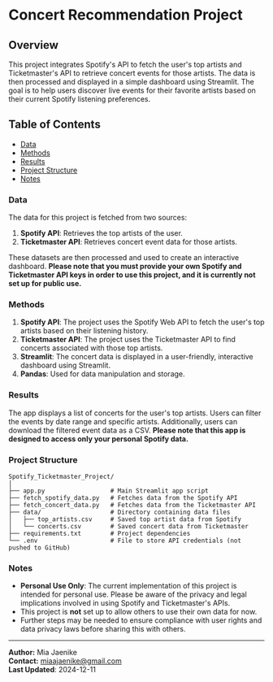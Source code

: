 # Concert Recommendation Project

## Overview
This project integrates Spotify's API to fetch the user's top artists and Ticketmaster's API to retrieve concert events for those artists. The data is then processed and displayed in a simple dashboard using Streamlit. The goal is to help users discover live events for their favorite artists based on their current Spotify listening preferences.

## Table of Contents
- [Data](#data)
- [Methods](#methods)
- [Results](#results)
- [Project Structure](#project-structure)
- [Notes](#notes)

### Data
The data for this project is fetched from two sources:
1. **Spotify API**: Retrieves the top artists of the user.
2. **Ticketmaster API**: Retrieves concert event data for those artists.

These datasets are then processed and used to create an interactive dashboard. **Please note that you must provide your own Spotify and Ticketmaster API keys in order to use this project, and it is currently not set up for public use.**

### Methods
1. **Spotify API**: The project uses the Spotify Web API to fetch the user's top artists based on their listening history.
2. **Ticketmaster API**: The project uses the Ticketmaster API to find concerts associated with those top artists.
3. **Streamlit**: The concert data is displayed in a user-friendly, interactive dashboard using Streamlit.
4. **Pandas**: Used for data manipulation and storage.

### Results
The app displays a list of concerts for the user's top artists. Users can filter the events by date range and specific artists. Additionally, users can download the filtered event data as a CSV. **Please note that this app is designed to access only your personal Spotify data.**

### Project Structure
```plaintext
Spotify_Ticketmaster_Project/
│
├── app.py                  # Main Streamlit app script
├── fetch_spotify_data.py   # Fetches data from the Spotify API
├── fetch_concert_data.py   # Fetches data from the Ticketmaster API
├── data/                   # Directory containing data files
│   ├── top_artists.csv     # Saved top artist data from Spotify
│   └── concerts.csv        # Saved concert data from Ticketmaster
├── requirements.txt        # Project dependencies
└── .env                    # File to store API credentials (not pushed to GitHub)
```

### Notes
- **Personal Use Only**: The current implementation of this project is intended for personal use. Please be aware of the privacy and legal implications involved in using Spotify and Ticketmaster's APIs.
- This project is **not** set up to allow others to use their own data for now.
- Further steps may be needed to ensure compliance with user rights and data privacy laws before sharing this with others.

---
**Author:** Mia Jaenike<br>
**Contact:** miaajaenike@gmail.com<br>
**Last Updated**: 2024-12-11
